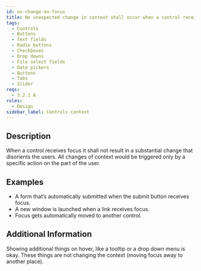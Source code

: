 ```yaml
---
id: no-change-on-focus
title: No unexpected change in context shall occur when a control receives focus
tags:
  - Controls
  - Buttons
  - Text fields
  - Radio buttons
  - Checkboxes
  - Drop downs
  - File select fields
  - Date pickers
  - Buttons
  - Tabs
  - Slider
reqs:
  - 3.2.1 A
roles:
  - Design
sidebar_label: Controls context
---
```


## Description

When a control receives focus it shall not result in a substantial change that disorients the users. All changes of context would be triggered only by a specific action on the part of the user.

## Examples

- A form that’s automatically submitted when the submit button receives focus.
- A new window is launched when a link receives focus.
- Focus gets automatically moved to another control.

## Additional Information

Showing additional things on hover, like a tooltip or a drop down menu is okay. These things are not changing the context (moving focus away to another place).
